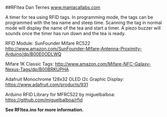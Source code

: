 ##RFItea
Dan Ternes
www.maniacallabs.com

A timer for tea using RFID tags. In programming mode, the tags can be programmed
with the tea name and steep time. Scanning the tag in normal mode will display 
the name of the tea and start a timer. A piezo buzzer will sounds once the timer
has run down and the tea is ready.

RFID Module:
SunFounder Mifare RC522
http://www.amazon.com/SunFounder-Mifare-Antenna-Proximity-Arduino/dp/B00E0ODLWQ

Mifare 1K Classic Tags:
http://www.amazon.com/Mifare-NFC-Galaxy-Nexus-Tags/dp/B00BRKUPHA

Adafruit Monochrome 128x32 OLED I2c Graphic Display:
https://www.adafruit.com/products/931

Arduino RFID Library for MFRC522 by miguelbalboa:
https://github.com/miguelbalboa/rfid

**See RFItea.ino for more information.**
